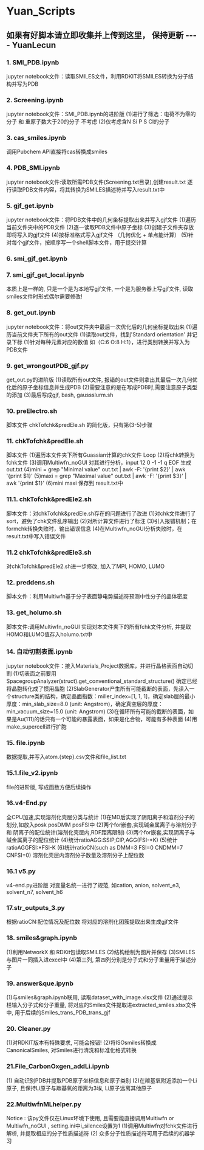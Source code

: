 # Yuan_Scripts
## 如果有好脚本请立即收集并上传到这里， 保持更新 ---- YuanLecun

### 1. SMI_PDB.ipynb
jupyter notebook文件：读取SMILES文件，利用RDKIT将SMILES转换为分子结构并写为PDB

### 2. Screening.ipynb
jupyter notebook文件：SMI_PDB.ipynb的进阶版
(1)进行了筛选：电荷不为零的分子 和 重原子数大于20的分子 不考虑
(2)仅考虑含N Si P S Cl的分子

### 3. cas_smiles.ipynb
调用Pubchem API直接将cas转换成smiles

### 4. PDB_SMI.ipynb
jupyter notebook文件:读取所需PDB文件(Screening.txt目录),创建result.txt 逐行读取PDB文件内容，将其转换为SMILES描述符并写入result.txt中

### 5. gjf_get.ipynb
jupyter notebook文件：将PDB文件中的几何坐标提取出来并写入gjf文件
(1)遍历当前文件夹中的PDB文件
(2)逐一读取PDB文件中原子坐标
(3)创建子文件夹存放即将写入的gjf文件
(4)按标准格式写入gjf文件 （几何优化 + 单点能计算）
(5)针对每个gjf文件，按顺序写一个shell脚本文件，用于提交计算

### 6. smi_gjf_get.ipynb
### 7. smi_gjf_get_local.ipynb
本质上是一样的, 只是一个是为本地写gjf文件, 一个是为服务器上写gjf文件, 读取smiles文件时形式偶尔需要修改!

### 8. get_out.ipynb
jupyter notebook文件：将out文件夹中最后一次优化后的几何坐标提取出来
(1)遍历当前文件夹下所有的out文件
(1)读取out文件，找到'Standard orientation' 并记录下标
(1)针对每种元素对应的数值 如（C:6 O:8 H:1），进行类别转换并写入为PDB文件

### 9. get_wrongoutPDB_gjf.py
get_out.py的进阶版
(1)读取所有out文件, 报错的out文件则拿出其最后一次几何优化后的原子坐标信息并生成PDB
(2)需要注意的是在写成PDB时,需要注意原子类型的添加
(3)最后写成gjf, bash, gaussslurm.sh

### 10. preElectro.sh
脚本文件
chkTofchk&predEle.sh 的简化版，只有第(3-5)步骤

### 11. chkTofchk&predEle.sh
脚本文件
(1)遍历本文件夹下所有Guassian计算的chk文件 Loop 
(2)将chk转换为fchk文件
(3)调用Multiwfn_noGUI 对其进行分析，input 12 0 -1 -1 q EOF 生成 out.txt
(4)mini = grep "Minimal value" out.txt | awk -F: '{print $2}' | awk '{print $1}'
(5)maxi = grep "Maximal value" out.txt | awk -F: '{print $3}' | awk '{print $1}'
(6)mini maxi 保存到 result.txt中

### 11.1. chkTofchk&predEle2.sh
脚本文件：对chkTofchk&predEle.sh存在的问题进行了改进
(1)对chk文件进行了sort，避免了chk文件乱序输出
(2)对所计算文件进行了标注
(3)引入报错机制；在formchk转换失败时，输出错误信息
(4)在Multiwfn_noGUI分析失败时，在result.txt中写入错误文件

### 11.2 chkTofchk&predEle3.sh
对chkTofchk&predEle2.sh进一步修改, 加入了MPI, HOMO, LUMO

### 12. preddens.sh
脚本文件：利用Multiwfn基于分子表面静电势描述符预测中性分子的晶体密度

### 13. get_holumo.sh
脚本文件:调用Multiwfn_noGUI 实现对本文件夹下的所有fchk文件分析, 并提取HOMO和LUMO值存入holumo.txt中

### 14. 自动切割表面.ipynb
jupyter notebook文件：接入Materials_Project数据库，并进行晶格表面自动切割
(1)切表面之前要用SpacegroupAnalyzer(struct).get_conventional_standard_structure() 确定已经将晶胞转化成了惯用晶胞
(2)SlabGenerator产生所有可能截断的表面，先读入一个structure类的结构，确定晶面指数：miller_index=[1, 1, 1]，确定slab层的最小厚度：min_slab_size=8.0 (unit: Angstrom)，确定真空层的厚度：min_vacuum_size=15.0 (unit: Angstrom)
(3)在循环所有可能的截断的表面，如果是Au(111)的话只有一个可能的暴露表面，如果是化合物，可能有多种表面
(4)用make_supercell进行扩胞

### 15. file.ipynb
数据提取,并写入atom.{step}.csv文件和file_list.txt

### 15.1.file_v2.ipynb
file的进阶版, 写成函数方便后续操作

### 16.v4-End.py 
全CPU加速,实现溶剂化壳层分类与统计
(1)在MD后实现了阴阳离子和溶剂分子的划分,如放入posk posDMM posFSI中
(2)两个for嵌套,实现碱金属离子与溶剂分子 和 阴离子的配位统计(溶剂化壳层内,RDF距离限制)
(3)两个for嵌套,实现阴离子与碱金属离子的配位统计
(4)统计ratioAGG:SSIP,CIP,AGG(FSI-*K)
(5)统计ratioAGGFSI:*FSI-K
(6)统计ratioCN(such as DMM=3 FSI=0 CNDMM=7 CNFSI=0) 溶剂化壳层内溶剂分子数量及溶剂分子上配位数


### 16.1 v5.py
v4-end.py进阶版
对变量名统一进行了规范, 如cation, anion, solvent_e3, solvent_n7, solvent_h6

### 17.str_outputs_3.py
根据ratioCN:配位情况及配位数 将对应的溶剂化团簇提取出来生成gjf文件

### 18. smiles&graph.ipynb
(1)利用NetworkX 和 RDKit包读取SMILES
(2)结构绘制为图片并保存
(3)SMILES与图片一同插入进excel中
(4)第三列, 第四列分别是分子式和分子重量用于描述分子

### 19. answer&que.ipynb
(1)与smiles&graph.ipynb联用, 读取dataset_with_image.xlsx文件
(2)通过提示栏输入分子式和分子重量, 将对应的Smiles文件提取进extracted_smiles.xlsx文件中, 用于后续的Smiles_trans_PDB_trans_gjf

### 20. Cleaner.py
(1)对RDKIT版本有特殊要求, 可能会报错!
(2)将ISOsmiles转换成CanonicalSmiles, 对Smiles进行清洗和标准化格式转换

### 21.File_CarbonOxgen_addLi.ipynb
(1) 自动识别PDB并提取PDB原子坐标信息和原子类别
(2)在羰基氧附近添加一个Li原子, 且保持Li原子与羰基氧的距离为3埃, Li原子远离其他原子

### 22.MultiwfnMLhelper.py
Notice : 该py文件仅在Linux环境下使用, 且需要能直接调用Multiwfn or Multiwfn_noGUI , setting.ini中i_silence设置为1
(1)调用Multiwfn对fchk文件进行解析, 并提取相应的分子性质描述符
(2) 众多分子性质描述符可用于后续的机器学习







